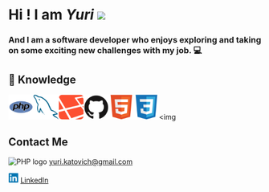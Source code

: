 # Hi ! I am *Yuri* <img src="https://raw.githubusercontent.com/MartinHeinz/MartinHeinz/master/wave.gif" width="30px">
### And I am a software developer who enjoys exploring and taking on some exciting new challenges with my job. 💻

## **🧰 Knowledge**

  <img src="https://github.com/devicons/devicon/blob/master/icons/php/php-original.svg" alt="PHP logo" width="50" height="50" /><img src="https://github.com/devicons/devicon/blob/master/icons/mysql/mysql-original.svg" alt="PHP logo" width="50" height="50" /><img src="https://github.com/devicons/devicon/blob/master/icons/laravel/laravel-plain.svg" alt="PHP logo" width="50" height="50" /><img src="https://github.com/devicons/devicon/blob/master/icons/github/github-original.svg" alt="PHP logo" width="50" height="50" /><img src="https://github.com/devicons/devicon/blob/master/icons/html5/html5-original.svg" alt="PHP logo" width="50" height="50" /><img src="https://github.com/devicons/devicon/blob/master/icons/css3/css3-original.svg" alt="PHP logo" width="50" height="50" /><img 

  

## **Contact Me**

<img src="https://upload.wikimedia.org/wikipedia/commons/7/7e/Gmail_icon_%282020%29.svg" alt="PHP logo" width="20" height="20" /> yuri.katovich@gmail.com

<img src="https://github.com/devicons/devicon/blob/master/icons/linkedin/linkedin-original.svg" alt="PHP logo" width="20" height="20" /> [LinkedIn](https://www.linkedin.com/in/yuri-katovich/)

<!--
**ykatovich/ykatovich** is a ✨ _special_ ✨ repository because its `README.md` (this file) appears on your GitHub profile.

Here are some ideas to get you started:

- 🔭 I’m currently working on ...
- 🌱 I’m currently learning ...
- 👯 I’m looking to collaborate on ...
- 🤔 I’m looking for help with ...
- 💬 Ask me about ...
- 📫 How to reach me: ...
- 😄 Pronouns: ...
- ⚡ Fun fact: ...
-->
